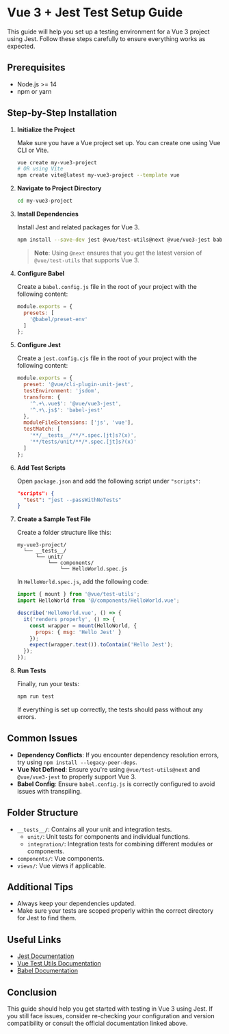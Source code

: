 # Vue 3 + Jest Test Setup Guide

This guide will help you set up a testing environment for a Vue 3 project using Jest. Follow these steps carefully to ensure everything works as expected.

## Prerequisites
- Node.js >= 14
- npm or yarn

## Step-by-Step Installation

1. **Initialize the Project**
   
   Make sure you have a Vue project set up. You can create one using Vue CLI or Vite.
   
   ```bash
   vue create my-vue3-project
   # OR using Vite
   npm create vite@latest my-vue3-project --template vue
   ```

2. **Navigate to Project Directory**
   
   ```bash
   cd my-vue3-project
   ```

3. **Install Dependencies**
   
   Install Jest and related packages for Vue 3.
   
   ```bash
   npm install --save-dev jest @vue/test-utils@next @vue/vue3-jest babel-jest @babel/preset-env
   ```

   > **Note**: Using `@next` ensures that you get the latest version of `@vue/test-utils` that supports Vue 3.

4. **Configure Babel**

   Create a `babel.config.js` file in the root of your project with the following content:

   ```js
   module.exports = {
     presets: [
       '@babel/preset-env'
     ]
   };
   ```

5. **Configure Jest**

   Create a `jest.config.cjs` file in the root of your project with the following content:

   ```js
   module.exports = {
     preset: '@vue/cli-plugin-unit-jest',
     testEnvironment: 'jsdom',
     transform: {
       '^.+\.vue$': '@vue/vue3-jest',
       '^.+\.js$': 'babel-jest'
     },
     moduleFileExtensions: ['js', 'vue'],
     testMatch: [
       '**/__tests__/**/*.spec.[jt]s?(x)',
       '**/tests/unit/**/*.spec.[jt]s?(x)'
     ]
   };
   ```

6. **Add Test Scripts**

   Open `package.json` and add the following script under `"scripts"`:

   ```json
   "scripts": {
     "test": "jest --passWithNoTests"
   }
   ```

7. **Create a Sample Test File**

   Create a folder structure like this:

   ```
   my-vue3-project/
     └── __tests__/
         └── unit/
             └── components/
                 └── HelloWorld.spec.js
   ```

   In `HelloWorld.spec.js`, add the following code:

   ```js
   import { mount } from '@vue/test-utils';
   import HelloWorld from '@/components/HelloWorld.vue';

   describe('HelloWorld.vue', () => {
     it('renders properly', () => {
       const wrapper = mount(HelloWorld, {
         props: { msg: 'Hello Jest' }
       });
       expect(wrapper.text()).toContain('Hello Jest');
     });
   });
   ```

8. **Run Tests**

   Finally, run your tests:

   ```bash
   npm run test
   ```

   If everything is set up correctly, the tests should pass without any errors.

## Common Issues

- **Dependency Conflicts**: If you encounter dependency resolution errors, try using `npm install --legacy-peer-deps`.
- **Vue Not Defined**: Ensure you're using `@vue/test-utils@next` and `@vue/vue3-jest` to properly support Vue 3.
- **Babel Config**: Ensure `babel.config.js` is correctly configured to avoid issues with transpiling.

## Folder Structure
- `__tests__/`: Contains all your unit and integration tests.
  - `unit/`: Unit tests for components and individual functions.
  - `integration/`: Integration tests for combining different modules or components.
- `components/`: Vue components.
- `views/`: Vue views if applicable.

## Additional Tips
- Always keep your dependencies updated.
- Make sure your tests are scoped properly within the correct directory for Jest to find them.

## Useful Links
- [Jest Documentation](https://jestjs.io/docs/getting-started)
- [Vue Test Utils Documentation](https://next.vue-test-utils.vuejs.org/guide/)
- [Babel Documentation](https://babeljs.io/docs/en/)

## Conclusion
This guide should help you get started with testing in Vue 3 using Jest. If you still face issues, consider re-checking your configuration and version compatibility or consult the official documentation linked above.
